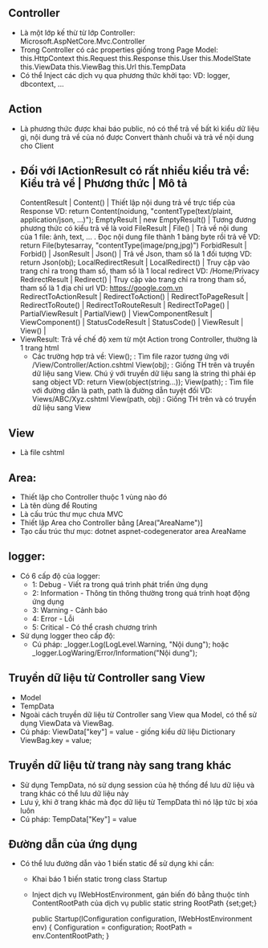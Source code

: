 ## Controller
   - Là một lớp kế thừ từ lớp Controller: Microsoft.AspNetCore.Mvc.Controller
   - Trong Controller có các properties giống trong Page Model:
      this.HttpContext
      this.Request
      this.Response
      this.User
      this.ModelState
      this.ViewData
      this.ViewBag
      this.Url
      this.TempData
   - Có thể Inject các dịch vụ qua phương thức khởi tạo:
      VD: logger, dbcontext, ...

## Action
   -  Là phương thức được khai báo public, nó có thể trả về bất kì kiểu dữ liệu gì,
      nội dung trả về của nó được Convert thành chuỗi và trả về nội dung cho Client
   -  Đối với IActionResult có rất nhiều kiểu trả về:
      Kiểu trả về                 | Phương thức          | Mô tả
      -------------------------------------------------------------------------------------------------------
      ContentResult               | Content()            | Thiết lập nội dung trả về trực tiếp của Response VD: return Content(noidung, "contentType(text/plaint, application/json, ...)");
      EmptyResult                 | new EmptyResult()    | Tương đương phương thức có kiểu trả về là void
      FileResult                  | File()               | Trả về nội dung của 1 file: ảnh, text, ... . Đọc nội dung file thành 1 bảng byte rồi trả về VD: return File(bytesarray, "contentType(image/png,jpg)")
      ForbidResult                | Forbid()             |
      JsonResult                  | Json()               | Trả về Json, tham số là 1 đối tượng VD: return Json(obj);
      LocalRedirectResult         | LocalRedirect()      | Truy cập vào trang chỉ ra trong tham số, tham số là 1 local redirect VD: /Home/Privacy
      RedirectResult              | Redirect()           | Truy cập vào trang chỉ ra trong tham số, tham số là 1 địa chỉ url VD: https://google.com.vn
      RedirectToActionResult      | RedirectToAction()   |
      RedirectToPageResult        | RedirectToRoute()    |
      RedirectToRouteResult       | RedirectToPage()     |
      PartialViewResult           | PartialView()        |
      ViewComponentResult         | ViewComponent()      |
      StatusCodeResult            | StatusCode()         |
      ViewResult                  | View()               |
   - ViewResult: Trả về chế độ xem từ một Action trong Controller, thường là 1 trang html
      - Các trường hợp trả về:
         View();           : Tìm file razor tương ứng với /View/Controller/Action.cshtml
         View(obj);        : Giống TH trên và truyền dữ liệu sang View. Chú ý với truyền dữ liệu sang là string thì phải ép sang object VD: return View(object(string...));
         View(path);       : Tìm file với đường dẫn là path, path là đường dẫn tuyệt đối VD: Views/ABC/Xyz.cshtml
         View(path, obj)   : Giống TH trên và có truyền dữ liệu sang View

## View
   - Là file cshtml

## Area:
   - Thiết lập cho Controller thuộc 1 vùng nào đó
   - Là tên dùng để Routing
   - Là cấu trúc thư mục chưa MVC
   - Thiết lập Area cho Controller bằng [Area("AreaName")]
   - Tạo cấu trúc thư mục:
      dotnet aspnet-codegenerator area AreaName

## logger:
   - Có 6 cấp độ của logger:
      - 1: Debug - Viết ra trong quá trình phát triển ứng dụng
      - 2: Information - Thông tin thông thường trong quá trình hoạt động ứng dụng
      - 3: Warning - Cảnh báo
      - 4: Error - Lỗi
      - 5: Critical - Có thể crash chương trình
   - Sử dụng logger theo cấp độ:
      - Cú pháp: _logger.Log(LogLevel.Warning, "Nội dung");
         hoặc    _logger.LogWaring/Error/Information("Nội dung");

## Truyền dữ liệu từ Controller sang View
   - Model
   - TempData
   - Ngoài cách truyền dữ liệu từ Controller sang View qua Model, có thể sử dụng ViewData và ViewBag.
   - Cú pháp:
      ViewData["key"] = value - giống kiểu dữ liệu Dictionary
      ViewBag.key = value;

## Truyền dữ liệu từ trang này sang trang khác
   - Sử dụng TempData, nó sử dụng session của hệ thống để lưu dữ liệu và trang khác có thể lưu dữ liệu này
   - Lưu ý, khi ở trang khác mà đọc dữ liệu từ TempData thì nó lập tức bị xóa luôn
   - Cú pháp: TempData["Key"] = value


## Đường dẫn của ứng dụng
   - Có thể lưu đường dẫn vào 1 biến static để sử dụng khi cần:
      - Khai báo 1 biến static trong class Startup
      - Inject dịch vụ IWebHostEnvironment, gán biến đó bằng thuộc tính ContentRootPath của dịch vụ
         public static string RootPath {set;get;}

         public Startup(IConfiguration configuration, IWebHostEnvironment env)
         {
               Configuration = configuration;
               RootPath = env.ContentRootPath;
         }